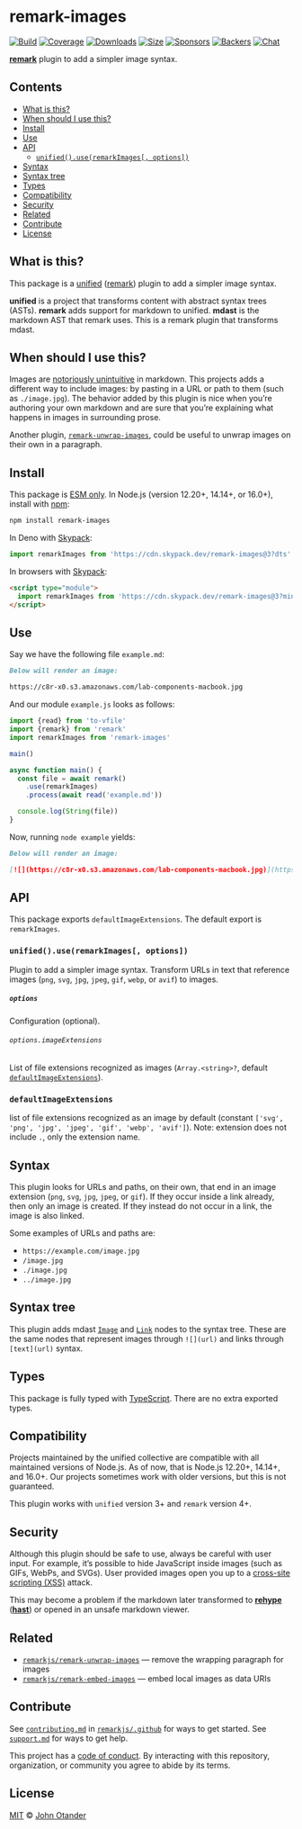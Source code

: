 # remark-images

[![Build][build-badge]][build]
[![Coverage][coverage-badge]][coverage]
[![Downloads][downloads-badge]][downloads]
[![Size][size-badge]][size]
[![Sponsors][sponsors-badge]][collective]
[![Backers][backers-badge]][collective]
[![Chat][chat-badge]][chat]

**[remark][]** plugin to add a simpler image syntax.

## Contents

*   [What is this?](#what-is-this)
*   [When should I use this?](#when-should-i-use-this)
*   [Install](#install)
*   [Use](#use)
*   [API](#api)
    *   [`unified().use(remarkImages[, options])`](#unifieduseremarkimages-options)
*   [Syntax](#syntax)
*   [Syntax tree](#syntax-tree)
*   [Types](#types)
*   [Compatibility](#compatibility)
*   [Security](#security)
*   [Related](#related)
*   [Contribute](#contribute)
*   [License](#license)

## What is this?

This package is a [unified][] ([remark][]) plugin to add a simpler
image syntax.

**unified** is a project that transforms content with abstract syntax trees
(ASTs).
**remark** adds support for markdown to unified.
**mdast** is the markdown AST that remark uses.
This is a remark plugin that transforms mdast.

## When should I use this?

Images are [notoriously unintuitive][tweet] in markdown.
This projects adds a different way to include images: by pasting in a URL or
path to them (such as `./image.jpg`).
The behavior added by this plugin is nice when you’re authoring your own
markdown and are sure that you’re explaining what happens in images in
surrounding prose.

Another plugin, [`remark-unwrap-images`][remark-unwrap-images], could be useful
to unwrap images on their own in a paragraph.

## Install

This package is [ESM only](https://gist.github.com/sindresorhus/a39789f98801d908bbc7ff3ecc99d99c).
In Node.js (version 12.20+, 14.14+, or 16.0+), install with [npm][]:

```sh
npm install remark-images
```

In Deno with [Skypack][]:

```js
import remarkImages from 'https://cdn.skypack.dev/remark-images@3?dts'
```

In browsers with [Skypack][]:

```html
<script type="module">
  import remarkImages from 'https://cdn.skypack.dev/remark-images@3?min'
</script>
```

## Use

Say we have the following file `example.md`:

```markdown
Below will render an image:

https://c8r-x0.s3.amazonaws.com/lab-components-macbook.jpg
```

And our module `example.js` looks as follows:

```js
import {read} from 'to-vfile'
import {remark} from 'remark'
import remarkImages from 'remark-images'

main()

async function main() {
  const file = await remark()
    .use(remarkImages)
    .process(await read('example.md'))

  console.log(String(file))
}
```

Now, running `node example` yields:

```markdown
Below will render an image:

[![](https://c8r-x0.s3.amazonaws.com/lab-components-macbook.jpg)](https://c8r-x0.s3.amazonaws.com/lab-components-macbook.jpg)
```

## API

This package exports `defaultImageExtensions`.
The default export is `remarkImages`.

### `unified().use(remarkImages[, options])`

Plugin to add a simpler image syntax.
Transform URLs in text that reference images (`png`, `svg`, `jpg`, `jpeg`, `gif`, `webp`, or `avif`) to images.

##### `options`

Configuration (optional).

###### `options.imageExtensions`

List of file extensions recognized as images (`Array.<string>?`, default
[`defaultImageExtensions`](#defaultimageextensions)).

### `defaultImageExtensions`

list of file extensions recognized as an image by default (constant `['svg', 'png', 'jpg', 'jpeg', 'gif', 'webp', 'avif']`).
Note: extension does not include `.`, only the extension name.

## Syntax

This plugin looks for URLs and paths, on their own, that end in an image
extension (`png`, `svg`, `jpg`, `jpeg`, or `gif`).
If they occur inside a link already, then only an image is created.
If they instead do not occur in a link, the image is also linked.

Some examples of URLs and paths are:

*   `https://example.com/image.jpg`
*   `/image.jpg`
*   `./image.jpg`
*   `../image.jpg`

## Syntax tree

This plugin adds mdast [`Image`][image] and [`Link`][link] nodes to the syntax
tree.
These are the same nodes that represent images through `![](url)` and links
through `[text](url)` syntax.

## Types

This package is fully typed with [TypeScript][].
There are no extra exported types.

## Compatibility

Projects maintained by the unified collective are compatible with all maintained
versions of Node.js.
As of now, that is Node.js 12.20+, 14.14+, and 16.0+.
Our projects sometimes work with older versions, but this is not guaranteed.

This plugin works with `unified` version 3+ and `remark` version 4+.

## Security

Although this plugin should be safe to use, always be careful with user input.
For example, it’s possible to hide JavaScript inside images (such as GIFs,
WebPs, and SVGs).
User provided images open you up to a [cross-site scripting (XSS)][xss] attack.

This may become a problem if the markdown later transformed to
**[rehype][]** (**[hast][]**) or opened in an unsafe markdown viewer.

## Related

*   [`remarkjs/remark-unwrap-images`][remark-unwrap-images]
    — remove the wrapping paragraph for images
*   [`remarkjs/remark-embed-images`](https://github.com/remarkjs/remark-embed-images)
    — embed local images as data URIs

## Contribute

See [`contributing.md`][contributing] in [`remarkjs/.github`][health] for ways
to get started.
See [`support.md`][support] for ways to get help.

This project has a [code of conduct][coc].
By interacting with this repository, organization, or community you agree to
abide by its terms.

## License

[MIT][license] © [John Otander][author]

<!-- Definitions -->

[build-badge]: https://github.com/remarkjs/remark-images/workflows/main/badge.svg

[build]: https://github.com/remarkjs/remark-images/actions

[coverage-badge]: https://img.shields.io/codecov/c/github/remarkjs/remark-images.svg

[coverage]: https://codecov.io/github/remarkjs/remark-images

[downloads-badge]: https://img.shields.io/npm/dm/remark-images.svg

[downloads]: https://www.npmjs.com/package/remark-images

[size-badge]: https://img.shields.io/bundlephobia/minzip/remark-images.svg

[size]: https://bundlephobia.com/result?p=remark-images

[sponsors-badge]: https://opencollective.com/unified/sponsors/badge.svg

[backers-badge]: https://opencollective.com/unified/backers/badge.svg

[collective]: https://opencollective.com/unified

[chat-badge]: https://img.shields.io/badge/chat-discussions-success.svg

[chat]: https://github.com/remarkjs/remark/discussions

[npm]: https://docs.npmjs.com/cli/install

[skypack]: https://www.skypack.dev

[health]: https://github.com/remarkjs/.github

[contributing]: https://github.com/remarkjs/.github/blob/HEAD/contributing.md

[support]: https://github.com/remarkjs/.github/blob/HEAD/support.md

[coc]: https://github.com/remarkjs/.github/blob/HEAD/code-of-conduct.md

[license]: license

[author]: https://johno.com

[remark]: https://github.com/remarkjs/remark

[unified]: https://github.com/unifiedjs/unified

[xss]: https://en.wikipedia.org/wiki/Cross-site_scripting

[typescript]: https://www.typescriptlang.org

[rehype]: https://github.com/rehypejs/rehype

[hast]: https://github.com/syntax-tree/hast

[tweet]: https://twitter.com/gruber/status/1246489863932821512

[remark-unwrap-images]: https://github.com/remarkjs/remark-unwrap-images

[image]: https://github.com/syntax-tree/mdast#image

[link]: https://github.com/syntax-tree/mdast#link
